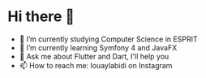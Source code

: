 # Hi there 👋

- 🔭 I’m currently studying Computer Science in ESPRIT
- 🌱 I’m currently learning Symfony 4 and JavaFX
- 💬 Ask me about Flutter and Dart, I'll help you
- 📫 How to reach me: louaylabidi on Instagram
